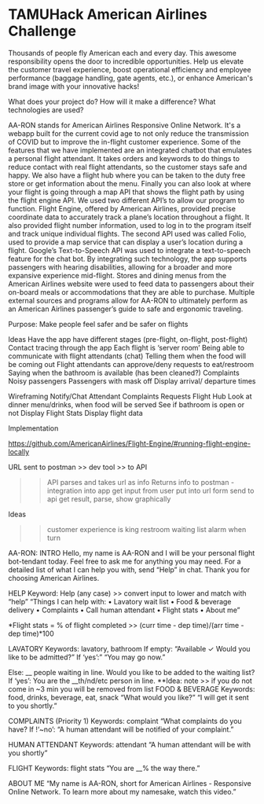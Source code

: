 # TAMUHack American Airlines Challenge

Thousands of people fly American each and every day. This awesome responsibility opens the door to incredible opportunities. Help us elevate the customer travel experience, boost operational efficiency and employee performance (baggage handling, gate agents, etc.), or enhance American's brand image with your innovative hacks!

What does your project do? How will it make a difference? What technologies are used?

AA-RON stands for American Airlines Responsive Online Network. It's a webapp built for the current covid age to not only reduce the transmission of COVID but to improve the in-flight customer experience. Some of the features that we have implemented are an integrated chatbot that emulates a personal flight attendant. It takes orders and keywords to do things to reduce contact with real flight attendants, so the customer stays safe and happy. We also have a flight hub where you can be taken to the duty free store or get information about the menu. Finally you can also look at where your flight is going through a map API that shows the flight path by using the flight engine API. 
	We used two different API’s to allow our program to function. Flight Engine, offered by American Airlines, provided precise coordinate data to accurately track a plane’s location throughout a flight. It also provided flight number information, used to log in to the program itself and track unique individual flights. The second API used was called Folio, used to provide a map service that can display a user’s location during a flight. Google’s Text-to-Speech API was used to integrate a text-to-speech feature for the chat bot. By integrating such technology, the app supports passengers with hearing disabilities, allowing for a broader and more expansive experience mid-flight. Stores and dining menus from the American Airlines website were used to feed data to passengers about their on-board meals or accommodations that they are able to purchase. Multiple external sources and programs allow for AA-RON to ultimately perform as an American Airlines passenger’s guide to safe and ergonomic traveling.




Purpose: Make people feel safer and be safer on flights

Ideas
Have the app have different stages (pre-flight, on-flight, post-flight)
Contact tracing through the app
Each flight is ‘server room’
Being able to communicate with flight attendants (chat)
Telling them when the food will be coming out
Flight attendants can approve/deny requests to eat/restroom
Saying when the bathroom is available (has been cleaned?) 
Complaints
Noisy passengers
Passengers with mask off
Display arrival/ departure times

Wireframing
Notify/Chat Attendant
Complaints
Requests
Flight Hub
Look at dinner menu/drinks, when food will be served
See if bathroom is open or not
Display Flight Stats
Display flight data


Implementation


https://github.com/AmericanAirlines/Flight-Engine/#running-flight-engine-locally


URL sent to postman >> dev tool >> to API
>> API parses and takes url as info
>> Returns info to postman
-integration into app
>> get input from user
>> put into url form
>> send to api
>> get result, parse, show graphically

Ideas
>> customer experience is king
>> restroom waiting list
>> alarm when turn

AA-RON:
INTRO
Hello, my name is AA-RON and I will be your personal flight bot-tendant today. Feel free to ask me for anything you may need. For a detailed list of what I can help you with, send “Help” in chat. Thank you for choosing American Airlines.

HELP
Keyword: Help (any case) >> convert input to lower and match with “help”
“Things I can help with:
• Lavatory wait list
• Food & beverage delivery
• Complaints
• Call human attendant
• Flight stats
• About me”

*Flight stats = % of flight completed >> (curr time - dep time)/(arr time - dep time)*100

LAVATORY
Keywords: lavatory, bathroom
If empty:
	“Available ✓
	Would you like to be admitted?”
		If ‘yes’:”
			“You may go now.”

Else:
	__ people waiting in line.
	Would you like to be added to the waiting list?
		If ‘yes’:
			You are the __th/nd/etc person in line. 
			**Idea: note >> if you do not come in ~3 min you will be removed from list
FOOD & BEVERAGE
Keywords: food, drinks, beverage, eat, snack
“What would you like?”
“I will get it sent to you shortly.”

COMPLAINTS (Priority 1)
Keywords: complaint
“What complaints do you have?
If !‘~no’:
	“A human attendant will be notified of your complaint.”

HUMAN ATTENDANT
Keywords: attendant
“A human attendant will be with you shortly”

FLIGHT
Keywords: flight stats
“You are __% the way there.”

ABOUT ME
“My name is AA-RON, short for American Airlines - Responsive Online Network. To learn more about my namesake, watch this video.”


